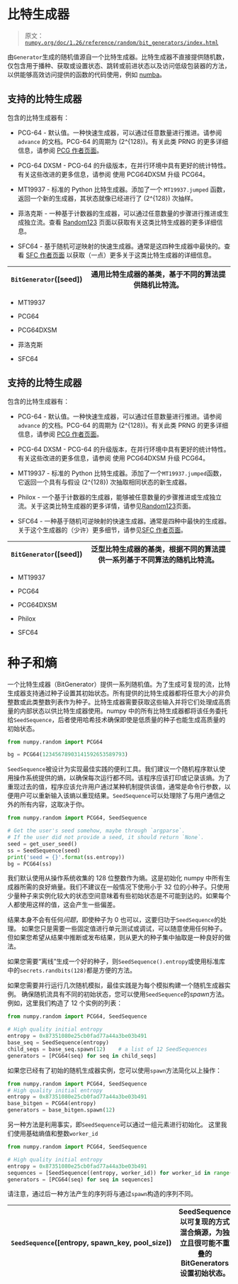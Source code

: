 # 比特生成器

> 原文：[`numpy.org/doc/1.26/reference/random/bit_generators/index.html`](https://numpy.org/doc/1.26/reference/random/bit_generators/index.html)

由`Generator`生成的随机值源自一个比特生成器。比特生成器不直接提供随机数，仅包含用于播种、获取或设置状态、跳转或前进状态以及访问低级包装器的方法，以供能够高效访问提供的函数的代码使用，例如 [numba](https://numba.pydata.org)。

## 支持的比特生成器

包含的比特生成器有：

+   PCG-64 - 默认值。一种快速生成器，可以通过任意数量进行推进。请参阅 `advance` 的文档。PCG-64 的周期为 \(2^{128}\)。有关此类 PRNG 的更多详细信息，请参阅 [PCG 作者页面](http://www.pcg-random.org/)。

+   PCG-64 DXSM - PCG-64 的升级版本，在并行环境中具有更好的统计特性。有关这些改进的更多信息，请参阅 使用 PCG64DXSM 升级 PCG64。

+   MT19937 - 标准的 Python 比特生成器。添加了一个 `MT19937.jumped` 函数，返回一个新的生成器，其状态就像已经进行了 \(2^{128}\) 次抽样。

+   菲洛克斯 - 一种基于计数器的生成器，可以通过任意数量的步骤进行推进或生成独立流。查看 [Random123](https://www.deshawresearch.com/resources_random123.html) 页面以获取有关这类比特生成器的更多详细信息。

+   SFC64 - 基于随机可逆映射的快速生成器。通常是这四种生成器中最快的。查看 [SFC 作者页面](http://pracrand.sourceforge.net/RNG_engines.txt) 以获取（一点）更多关于这类比特生成器的详细信息。

| `BitGenerator`([seed]) | 通用比特生成器的基类，基于不同的算法提供随机比特流。 |
| --- | --- |

+   MT19937

+   PCG64

+   PCG64DXSM

+   菲洛克斯

+   SFC64

## 支持的比特生成器

包含的比特生成器有：

+   PCG-64 - 默认值。一种快速生成器，可以通过任意数量进行推进。请参阅 `advance` 的文档。PCG-64 的周期为 \(2^{128}\)。有关此类 PRNG 的更多详细信息，请参阅 [PCG 作者页面](http://www.pcg-random.org/)。

+   PCG-64 DXSM - PCG-64 的升级版本，在并行环境中具有更好的统计特性。有关这些改进的更多信息，请参阅 使用 PCG64DXSM 升级 PCG64。

+   MT19937 - 标准的 Python 比特生成器。添加了一个`MT19937.jumped`函数，它返回一个具有与假设 \(2^{128}\) 次抽取相同状态的新生成器。

+   Philox - 一个基于计数器的生成器，能够被任意数量的步骤推进或生成独立流。关于这类比特生成器的更多详情，请参见[Random123](https://www.deshawresearch.com/resources_random123.html)页面。

+   SFC64 - 一种基于随机可逆映射的快速生成器。通常是四种中最快的生成器。关于这个生成器的（少许）更多细节，请参见[SFC 作者页面](http://pracrand.sourceforge.net/RNG_engines.txt)。

| `BitGenerator`([seed]) | 泛型比特生成器的基类，根据不同的算法提供一系列基于不同算法的随机比特流。 |
| --- | --- |

+   MT19937

+   PCG64

+   PCG64DXSM

+   Philox

+   SFC64

# 种子和熵

一个比特生成器（BitGenerator）提供一系列随机值。为了生成可复现的流，比特生成器支持通过种子设置其初始状态。所有提供的比特生成器都将任意大小的非负整数或此类整数列表作为种子。比特生成器需要获取这些输入并将它们处理成高质量的内部状态以供比特生成器使用。numpy 中的所有比特生成器都将该任务委托给`SeedSequence`，后者使用哈希技术确保即使是低质量的种子也能生成高质量的初始状态。

```py
from numpy.random import PCG64

bg = PCG64(12345678903141592653589793) 
```

`SeedSequence`被设计为实现最佳实践的便利工具。我们建议一个随机程序默认使用操作系统提供的熵，以确保每次运行都不同。该程序应该打印或记录该熵。为了重现过去的值，程序应该允许用户通过某种机制提供该值，通常是命令行参数，以便用户可以重新输入该熵以重现结果。`SeedSequence`可以处理除了与用户通信之外的所有内容，这取决于你。

```py
from numpy.random import PCG64, SeedSequence

# Get the user's seed somehow, maybe through `argparse`.
# If the user did not provide a seed, it should return `None`.
seed = get_user_seed()
ss = SeedSequence(seed)
print('seed = {}'.format(ss.entropy))
bg = PCG64(ss) 
```

我们默认使用从操作系统收集的 128 位整数作为熵。这是初始化 numpy 中所有生成器所需的良好熵量。我们不建议在一般情况下使用小于 32 位的小种子。只使用少量种子来实例化较大的状态空间意味着有些初始状态是不可能到达的。如果每个人都使用这样的值，这会产生一些偏差。

结果本身不会有任何*问题*，即使种子为 0 也可以，这要归功于`SeedSequence`的处理。 如果您只是需要一些固定值进行单元测试或调试，可以随意使用任何种子。 但如果您希望从结果中推断或发布结果，则从更大的种子集中抽取是一种良好的做法。

如果您需要“离线”生成一个好的种子，则`SeedSequence().entropy`或使用标准库中的`secrets.randbits(128)`都是方便的方法。

如果您需要并行运行几次随机模拟，最佳实践是为每个模拟构建一个随机生成器实例。 确保随机流具有不同的初始状态，您可以使用`SeedSequence`的*spawn*方法。 例如，这里我们构造了 12 个实例的列表：

```py
from numpy.random import PCG64, SeedSequence

# High quality initial entropy
entropy = 0x87351080e25cb0fad77a44a3be03b491
base_seq = SeedSequence(entropy)
child_seqs = base_seq.spawn(12)    # a list of 12 SeedSequences
generators = [PCG64(seq) for seq in child_seqs] 
```

如果您已经有了初始的随机生成器实例，您可以使用`spawn`方法简化以上操作：

```py
from numpy.random import PCG64, SeedSequence
# High quality initial entropy
entropy = 0x87351080e25cb0fad77a44a3be03b491
base_bitgen = PCG64(entropy)
generators = base_bitgen.spawn(12) 
```

另一种方法是利用事实，即`SeedSequence`可以通过一组元素进行初始化。 这里我们使用基础熵值和整数`worker_id`

```py
from numpy.random import PCG64, SeedSequence

# High quality initial entropy
entropy = 0x87351080e25cb0fad77a44a3be03b491
sequences = [SeedSequence((entropy, worker_id)) for worker_id in range(12)]
generators = [PCG64(seq) for seq in sequences] 
```

请注意，通过后一种方法产生的序列将与通过`spawn`构造的序列不同。

| `SeedSequence`([entropy, spawn_key, pool_size]) | SeedSequence 以可复现的方式混合熵源，为独立且很可能不重叠的 BitGenerators 设置初始状态。 |
| --- | --- |
